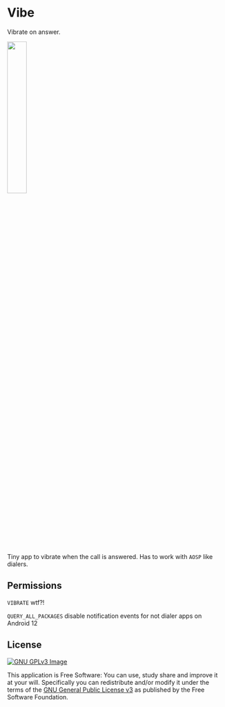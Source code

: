 # Vibe

Vibrate on answer.

<img 
     src="https://user-images.githubusercontent.com/53379023/149052814-061763cc-8484-4734-9055-d98015685292.png" 
     width="30%" 
     height="30%">

Tiny app to vibrate when the call is answered. Has to work with `AOSP` like dialers.

## Permissions

`VIBRATE` wtf?!

`QUERY_ALL_PACKAGES` disable notification events for not dialer apps on Android 12

## License
[![GNU GPLv3 Image](https://www.gnu.org/graphics/gplv3-127x51.png)](https://www.gnu.org/licenses/gpl-3.0.en.html)

This application is Free Software: You can use, study share and improve it at your will.
Specifically you can redistribute and/or modify it under the terms of the
[GNU General Public License v3](https://www.gnu.org/licenses/gpl.html) as published by the Free
Software Foundation.
